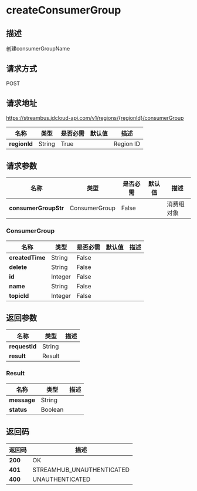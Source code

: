 # createConsumerGroup


## 描述
创建consumerGroupName

## 请求方式
POST

## 请求地址
https://streambus.jdcloud-api.com/v1/regions/{regionId}/consumerGroup

|名称|类型|是否必需|默认值|描述|
|---|---|---|---|---|
|**regionId**|String|True| |Region ID|

## 请求参数
|名称|类型|是否必需|默认值|描述|
|---|---|---|---|---|
|**consumerGroupStr**|ConsumerGroup|False| |消费组对象|

### ConsumerGroup
|名称|类型|是否必需|默认值|描述|
|---|---|---|---|---|
|**createdTime**|String|False| | |
|**delete**|String|False| | |
|**id**|Integer|False| | |
|**name**|String|False| | |
|**topicId**|Integer|False| | |

## 返回参数
|名称|类型|描述|
|---|---|---|
|**requestId**|String| |
|**result**|Result| |


### Result
|名称|类型|描述|
|---|---|---|
|**message**|String| |
|**status**|Boolean| |

## 返回码
|返回码|描述|
|---|---|
|**200**|OK|
|**401**|STREAMHUB_UNAUTHENTICATED|
|**400**|UNAUTHENTICATED|
